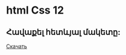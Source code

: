 # html Css 12

## Հավաքել հետևյալ մակետը:

<a href="http://psd-html-css.ru/sites/default/files/public/old/rar_files/PremiumMagazineBlogTemplatePSD.rar" rel="nofollow" target="_blank" class="btn btn-success btn-lg">Скачать</a>
